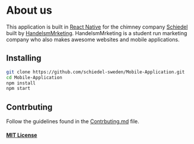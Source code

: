 # About us
This application is built in [React Native](https://facebook.github.io/react-native/)
for the chimney company [Schiedel](https://www.schiedel.com/se/) built by
[HandelsmMrketing](http://www.handelsmarketing.se/). HandelsmMrketing is a
student run marketing company who also makes awesome websites and mobile
applications.

## Installing

```BASH
git clone https://github.com/schiedel-sweden/Mobile-Application.git
cd Mobile-Application
npm install
npm start
```

## Contrbuting
Follow the guidelines found in the [Contrbuting.md](https://github.com/schiedel-sweden/Mobile-Application/blob/master/CONTRIBUTING.md) file.

#### [MIT License](https://mitlicense.org/)
